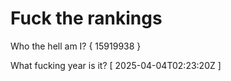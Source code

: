 # Fuck the rankings

Who the hell am I?
{ 15919938 }

What fucking year is it?
[ 2025-04-04T02:23:20Z ]
